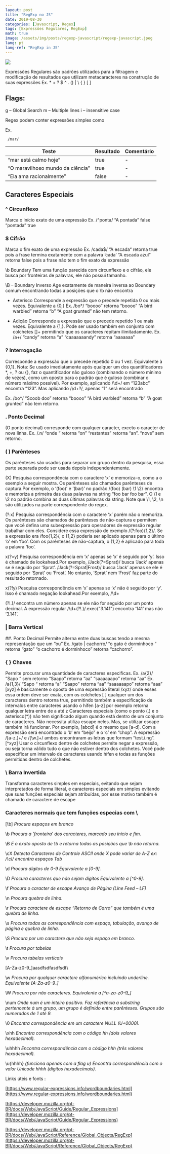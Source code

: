 ```yaml
---
layout: post
title: "RegExp no JS"
date: 2019-08-30
categories: [Javascript, Regex]
tags: [Expressões Regulares, RegExp]
math: true
image: /assets/img/posts/regexp-javascript/regexp-javascript.jpeg
lang: pt
lang-ref: "RegExp in JS"
---
```

<img class='img-cover-post' src='/assets/img/posts/regexp-javascript/regexp-javascript.jpeg'/>

Expressões Regulares são padrões utilizados para a filtragem e modificação de resultados que utilizam metacaracteres na construção de suas expressões
Ex. \* + ? $ ^ . () | \ { } [ ]

## Flags:

g – Global Search
m – Multiple lines
i – insensitive case

<!--more-->
Regex podem conter expressões simples como

Ex.

```Regexp
 /mar/
```

| Teste                            | Resultado | Comentário |
| -------------------------------- | --------- | ---------- |
| “mar está calmo hoje”            | true      | -          |
| “O maravilhoso mundo da ciência” | true      | -          |
| “Ela ama racionalmente”          | false     | -          |

## Caracteres Especiais

### ^ Circunflexo

Marca o início exato de uma expressão
Ex. /^ponta/
“A pontada” false
“pontada” true

### $ Cifrão

Marca o fim exato de uma expressão Ex. /cada$/
“A escada“ retorna true pois a frase termina exatamente com a palavra ‘cada’
“A escada azul” retorna false pois a frase não tem o fim exato da expressão

\b Boundary
Tem uma função parecida com circunflexo e o cifrão, ele busca por fronteiras de palavras, ele não possui tamanho.

\B – Boundary Inverso
Age exatamente de maneira inversa ao Boundary comum encontrando todas a posições que o \b não encontra

- Asterisco
  Corresponde a expressão que o precede repetida 0 ou mais vezes. Equivalente a {0,} Ex. /bo\*/
  “boooo” retorna “boooo”
  “A bird warbled” retorna “b”
  “A goat grunted” não tem retorno.

* Adição
  Corresponde a expressão que o precede repetido 1 ou mais vezes. Equivalente a {1,}. Pode ser usado também em conjunto com colchetes []+ permitindo que os caracteres repitam ilimitadamente. Ex. /a+/
  “candy” retorna “a”
  “caaaaaaandy” retorna “aaaaaaa”

### ? Interrogação

Corresponde a expressão que o precede repetido 0 ou 1 vez. Equivalente à {0,1}.
Nota: Se usado imediatamente após qualquer um dos quantificadores \*, +, ? ou {}, faz o quantificador não guloso (combinando o número mínimo de vezes), como um oposto para o padrão que é guloso (combinar o número máximo possível). Por exemplo, aplicando /\d+/ em “123abc” encontra “123”. Mas aplicando /\d+?/, apenas “1” será encontrado

Ex. /bo\*/
“Scoob doo” retorna “boooo”
“A bird warbled” retorna “b”
“A goat grunted” não tem retorno.

### . Ponto Decimal

(O ponto decimal) corresponde com qualquer caracter, exceto o caracter de nova linha. Ex. /.n/
“onde “ retorna “on”
“restantes” retorna “an”.
“nove” sem retorno.

### ( ) Parênteses

Os parênteses são usados para separar um grupo dentro da pesquisa, essa parte separada pode ser usada depois independentemente.

(X) Pesquisa correspondência com o caractere ‘x’ e memoriza-o, como a o exemplo a seguir mostra. Os parênteses são chamados parênteses de captura.Por exemplo, o ‘(foo)’ e ‘(bar)’ no padrão /(foo) (bar) \1 \2/ encontra e memoriza a primeira das duas palavras na string “foo bar foo bar”. O \1 e \2 no padrão combina as duas últimas palavras da string. Note que \1, \2, \n são utilizados na parte correspondente do regex.

(?:x) Pesquisa correspondência com o caractere ‘x’ porém não o memoriza. Os parênteses são chamados de parênteses de não-captura e permitem que você defina uma subexpressão para operadores de expressão regular trabalhar com eles. Considere essa expressão de exemplo /(?:foo){1,2}/. Se a expressão era /foo{1,2}/, o {1,2} poderia ser aplicado apenas para o último ‘o’ em ‘foo’. Com os parênteses de não-captura, o {1,2} é aplicado para toda a palavra ‘foo’.

x(?=y) Pesquisa correspondência em ‘x’ apenas se ‘x’ é seguido por ‘y’. Isso é chamado de lookahead.Por exemplo, /Jack(?=Sprat)/ busca ‘Jack’ apenas se é seguido por ‘Sprat’. /Jack(?=Sprat|Frost)/ busca ‘Jack’ apenas se ele é seguido por ‘Sprat’ ou ‘Frost’. No entanto, ‘Sprat’ nem ‘Frost’ faz parte do resultado retornado.

x(?!y) Pesquisa correspondência em ‘x’ apenas se ‘x’ não é seguido por ‘y’. Isso é chamado negação lookahead.Por exemplo, /\d+

(?!\.)/ encontra um número apenas se ele não for seguido por um ponto decimal. A expressão regular /\d+(?!\.)/.exec("3.141") encontra ‘141’ mas não ‘3.141’.

### | Barra Vertical

##. Ponto Decimal
Permite alterna entre duas buscas tendo a mesma representação que um “ou” Ex. /gato | cachorro/
“o gato é dorminhoco “ retorna “gato”
“o cachorro é dorminhoco” retorna “cachorro”.

### { } Chaves

Permite procurar uma quantidade de caracteres especificas. Ex. /a{2}/
“Sapo “ sem retorno
“Saapo” retorna “aa”
“saaaaaapo” retorna “aa” Ex. /a{1,3}/
“Sapo “ retorna “a”
“Saapo” retorna “aa”
“saaaaaapo” retorna “aaa”
[xyz] é basicamente o oposto de uma expressão literal /xyz/ onde esses essa ordem deve ser exata, com os colchetes [ ] qualquer um dos caracteres dentro retorna true, permitindo também a especificação de intervalos entre caracteres usando o hífen [a-z] por exemplo retorna qualquer letra entre de a até z
Caracteres especiais (como o ponto (.) e o asterisco(\*)) não tem significado algum quando está dentro de um conjunto de caracteres. Não necessita utiliza escape neles. Mas, se utilizar escape também irá funcionar. Por exemplo, [abcd] é o mesmo que [a-d]. Com a expressão será encontrado o ‘b’ em “beijo” e o ‘c’ em “chop”. A expressão /[a-z.]+/ e /[\w.]+/ ambos encontraram as letras que formam “test.i.ng”.
[^xyz] Usar o circunflexo dentre de colchetes permite negar a expressão, ou seja torna válido tudo o que não estiver dentro dos colchetes.
Você pode especificar um intervalo de caracteres usando hífen e todas as funções permitidas dentro de colchetes.

### \ Barra Invertida

Transforma caracteres simples em especiais, evitando que sejam interpretados de forma literal, e caracteres especiais em simples evitando que suas funções especiais sejam atribuídas, por esse motivo também é chamado de caractere de escape

### Caracteres normais que tem funções especias com \

[\b] _Procura espaços em branco_

\b _Procura a ‘fronteira’ dos caracteres, marcado seu inicio e fim._

\B _É o exato oposto de \b e retorna todas as posições que \b não retorna._

\cX _Detecta Caracteres de Controle ASCII onde X pode variar de A-Z ex: /\cI/ encontra espaços Tab_

\d _Procura dígitos de 0-9 Equivalente a [0-9]._

\D _Procura caracteres que não sejam dígitos Equivalente a [^0-9]._

\f _Procura o caracter de escape Avanço de Página (Line Feed – LF)_

\n _Procura quebra de linha._

\r _Procura caractere de escape “Retorno de Carro” que também é uma quebra de linha._

\s _Procura todas as correspondência com espaço, tabulação, avanço de página e quebra de linha._

\S _Procura por um caractere que não seja espaço em branco._

\t _Procura por tabelas_

\v _Procura tabelas verticais_

[A-Za-z0-9_]aasdfsdfasdfsdf\

\w _Procura por qualquer caractere alfanumérico incluindo underline. Equivalente [A-Za-z0-9\_]_

\W _Procura por não caracteres. Equivalente a [^a-za-z0-9\_]_

\num _Onde num é um inteiro positivo. Faz referência a substring pertencente à um grupo, um grupo é definido entre parênteses.
Grupos são numerados de 1 até 9._

\0 _Encontra correspondência em um caractere NULL (U+0000)._

\xhh _Encontra correspondência com o código hh (dois valores hexadecimal)._

\uhhhh _Encontra correspondência com o código hhh (três valores hexadecimal)._

\u{hhhh} _(funciona apenas com a flag u) Encontra correspondência com o valor Unicode hhhh (dígitos hexadecimais)._

Links úteis e fonts :

[https://www.regular-expressions.info/wordboundaries.html](https://www.regular-expressions.info/wordboundaries.html)

[https://developer.mozilla.org/pt-BR/docs/Web/JavaScript/Guide/Regular_Expressions](https://developer.mozilla.org/pt-BR/docs/Web/JavaScript/Guide/Regular_Expressions)

[https://developer.mozilla.org/pt-BR/docs/Web/JavaScript/Reference/Global_Objects/RegExp](https://developer.mozilla.org/pt-BR/docs/Web/JavaScript/Reference/Global_Objects/RegExp)

```

```
